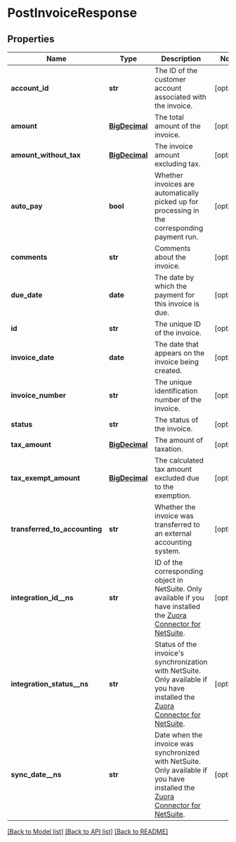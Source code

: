 # PostInvoiceResponse

## Properties
Name | Type | Description | Notes
------------ | ------------- | ------------- | -------------
**account_id** | **str** | The ID of the customer account associated with the invoice.  | [optional] 
**amount** | [**BigDecimal**](BigDecimal.md) | The total amount of the invoice.  | [optional] 
**amount_without_tax** | [**BigDecimal**](BigDecimal.md) | The invoice amount excluding tax.  | [optional] 
**auto_pay** | **bool** | Whether invoices are automatically picked up for processing in the corresponding payment run.  | [optional] 
**comments** | **str** | Comments about the invoice.  | [optional] 
**due_date** | **date** | The date by which the payment for this invoice is due.  | [optional] 
**id** | **str** | The unique ID of the invoice.  | [optional] 
**invoice_date** | **date** | The date that appears on the invoice being created.  | [optional] 
**invoice_number** | **str** | The unique identification number of the invoice.  | [optional] 
**status** | **str** | The status of the invoice.  | [optional] 
**tax_amount** | [**BigDecimal**](BigDecimal.md) | The amount of taxation.  | [optional] 
**tax_exempt_amount** | [**BigDecimal**](BigDecimal.md) | The calculated tax amount excluded due to the exemption.  | [optional] 
**transferred_to_accounting** | **str** | Whether the invoice was transferred to an external accounting system.  | [optional] 
**integration_id__ns** | **str** | ID of the corresponding object in NetSuite. Only available if you have installed the [Zuora Connector for NetSuite](https://www.zuora.com/connect/app/?appId&#x3D;265).  | [optional] 
**integration_status__ns** | **str** | Status of the invoice&#39;s synchronization with NetSuite. Only available if you have installed the [Zuora Connector for NetSuite](https://www.zuora.com/connect/app/?appId&#x3D;265).  | [optional] 
**sync_date__ns** | **str** | Date when the invoice was synchronized with NetSuite. Only available if you have installed the [Zuora Connector for NetSuite](https://www.zuora.com/connect/app/?appId&#x3D;265).  | [optional] 

[[Back to Model list]](../README.md#documentation-for-models) [[Back to API list]](../README.md#documentation-for-api-endpoints) [[Back to README]](../README.md)


